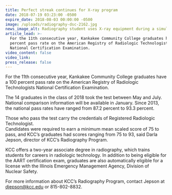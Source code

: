 ```yaml
---
title: Perfect streak continues for X-ray program
date: 2018-07-19 03:23:00 -0500
expire_date: 2018-08-03 00:00:00 -0500
image: /uploads/radiography-dsc-2162.jpg
news_image_alt: Radiography student uses X-ray equipment during a simulation exercise.
article_lead: >-
  For the 11th consecutive year, Kankakee Community College graduates have a 100
  percent pass rate on the American Registry of Radiologic Technologists
  National Certification Examination.
video_content: false
video_link:
press_release: false
---
```


For the 11th consecutive year, Kankakee Community College graduates have a 100 percent pass rate on the American Registry of Radiologic Technologists National Certification Examination.

The 14 graduates in the class of 2018 took the test between May and July. National comparison information will be available in January. Since 2013, the national pass rates have ranged from 87.2 percent to 93.3 percent.

Those who pass the test carry the credentials of Registered Radiologic Technologist.<br>Candidates were required to earn a minimum mean scaled score of 75 to pass, and KCC’s graduates had scores ranging from 75 to 93, said Darla Jepson, director of KCC’s Radiography Program.

KCC offers a two-year associate degree in radiography, which trains students for careers in radiologic technology. In addition to being eligible for the AART certification exam, graduates are also automatically eligible for a license with the Illinois Emergency Management Agency, Division of Nuclear Safety.

For more information about KCC’s Radiography Program, contact Jepson at djepson@kcc.edu or 815-802-8832.